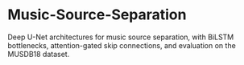 # Music-Source-Separation
Deep U-Net architectures for music source separation, with BiLSTM bottlenecks, attention-gated skip connections, and evaluation on the MUSDB18 dataset.
